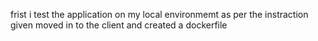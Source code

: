 frist i test the application on my local environmemt as per the instraction given 
moved in to the client and created a dockerfile 